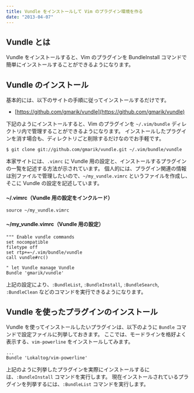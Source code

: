 ```yaml
---
title: Vundle をインストールして Vim のプラグイン環境を作る
date: "2013-04-07"
---
```


Vundle とは
----

Vundle をインストールすると、Vim のプラグインを BundleInstall コマンドで簡単にインストールすることができるようになります。

Vundle のインストール
----

基本的には、以下のサイトの手順に従ってインストールするだけです。

* [https://github.com/gmarik/vundle](https://github.com/gmarik/vundle)

下記のようにインストールすると、Vim のプラグインを `~/.vim/bundle` ディレクトリ内で管理することができるようになります。
インストールしたプラグインを消す場合も、ディレクトリごと削除するだけなのでお手軽です。

~~~
$ git clone git://github.com/gmarik/vundle.git ~/.vim/bundle/vundle
~~~

本家サイトには、`.vimrc` に Vundle 用の設定と、インストールするプラグインの一覧を記述する方法が示されています。
個人的には、プラグイン関連の情報は別ファイルで管理したいので、`~/my_vundle.vimrc` というファイルを作成し、そこに Vundle の設定を記述しています。

#### ~/.vimrc（Vundle 用の設定をインクルード）

~~~ vim
source ~/my_vundle.vimrc
~~~

#### ~/my_vundle.vimrc（Vundle 用の設定）

~~~ vim
""" Enable vundle commands
set nocompatible
filetype off
set rtp+=~/.vim/bundle/vundle
call vundle#rc()

" let Vundle manage Vundle
Bundle 'gmarik/vundle'
~~~

上記の設定により、`:BundleList`, `:BundleInstall`, `:BundleSearch`, `:BundleClean` などのコマンドを実行できるようになります。


Vundle を使ったプラグインのインストール
----

Vundle を使ってインストールしたいプラグインは、以下のように `Bundle` コマンドで設定ファイルに列挙しておきます。
ここでは、モードラインを格好よく表示する、`vim-powerline` をインストールしてみます。

~~~ vim
...
Bundle 'Lokaltog/vim-powerline'
~~~

上記のように列挙したプラグインを実際にインストールするには、`:BundleInstall` コマンドを実行します。
現在インストールされているプラグインを列挙するには、`:BundleList` コマンドを実行します。

